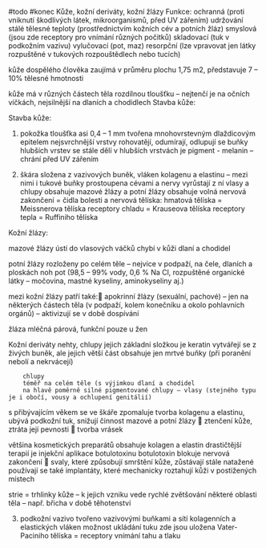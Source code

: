#todo #konec 
Kůže, kožní deriváty, kožní žlázy
Funkce:
ochranná (proti vniknutí škodlivých látek, mikroorganismů, před UV zářením)
udržování stálé tělesné teploty (prostřednictvím kožních cév a potních žláz)
smyslová (jsou zde receptory pro vnímání různých počitků)
skladovací (tuk v podkožním vazivu)
vylučovací (pot, maz)
resorpční (lze vpravovat jen látky rozpuštěné v tukových rozpouštědlech nebo tucích)

kůže dospělého člověka zaujímá v průměru plochu 1,75 m2, představuje 7 – 10% tělesné hmotnosti

kůže má v různých částech těla rozdílnou tloušťku – nejtenčí je na očních víčkách, nejsilnější na dlaních a chodidlech
Stavba kůže:


Stavba kůže:
1. pokožka
tloušťka asi 0,4 – 1 mm
tvořena mnohovrstevným dlaždicovým epitelem
nejsvrchnější vrstvy rohovatějí, odumírají, odlupují se
buňky hlubších vrstev se stále dělí
v hlubších vrstvách je pigment - melanin – chrání před UV zářením


2. škára
složena z vazivových buněk, vláken kolagenu a elastinu – mezi nimi i tukové buňky
prostoupena cévami a nervy
vyrůstají z ní vlasy a chlupy
obsahuje mazové žlázy a potní žlázy
obsahuje volná nervová zakončení = čidla bolesti
a nervová tělíska:
hmatová tělíska = Meissnerova tělíska
receptory chladu = Krauseova tělíska
receptory tepla = Ruffiniho tělíska




Kožní žlázy:

mazové žlázy
ústí do vlasových váčků
chybí v kůži dlaní a chodidel

potní žlázy
rozloženy po celém těle – nejvíce v podpaží, na čele, dlaních a ploskách noh
pot (98,5 – 99% vody, 0,6 % Na Cl, rozpuštěné organické látky – močovina, mastné kyseliny, aminokyseliny aj.)



mezi kožní žlázy patří také:
apokrinní žlázy (sexuální, pachové) – jen na některých částech těla (v podpaží, kolem konečníku a okolo pohlavních orgánů) – aktivizují se v době dospívání

žláza mléčná
párová, funkční pouze u žen


Kožní deriváty
nehty, chlupy
jejich základní složkou je keratin
		vytvářejí se z živých buněk, ale jejich větší část obsahuje jen mrtvé buňky (při poranění nebolí a nekrvácejí)
		
		chlupy
		téměř na celém těle (s výjimkou dlaní a chodidel
		na hlavě poměrně silné pigmentované chlupy – vlasy (stejného typu je i obočí, vousy a ochlupení genitálií)

s přibývajícím věkem se ve škáře zpomaluje tvorba kolagenu a elastinu, ubývá podkožní tuk, snižují činnost mazové a potní žlázy  ztenčení kůže, ztráta její pevnosti  tvorba vrásek

většina kosmetických preparátů obsahuje kolagen a elastin
drastičtější terapií je injekční aplikace botulotoxinu
botulotoxin blokuje nervová zakončení  svaly, které způsobují smrštění kůže, zůstávají stále natažené
používají se také implantáty, které mechanicky roztahují kůži v postižených místech

strie = trhlinky kůže – k jejich vzniku vede rychlé zvětšování některé oblasti těla – např. břicha v době těhotenství

3. podkožní vazivo
tvořeno vazivovými buňkami a sítí kolagenních a elastických vláken
možnost ukládání tuku
zde jsou uložena Vater-Paciniho tělíska = receptory vnímání tahu a tlaku

